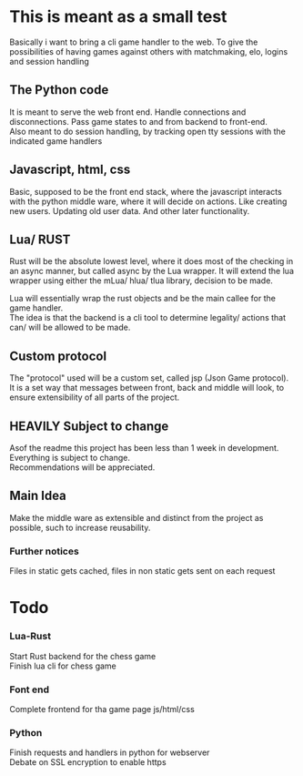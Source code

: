 # This is meant as a small test

Basically i want to bring a cli game handler to the web. To give the possibilities of having games against others with matchmaking, elo, logins and session handling

## The Python code

It is meant to serve the web front end. Handle connections and disconnections. Pass game states to and from backend to front-end.  
Also meant to do session handling, by tracking open tty sessions with the indicated game handlers

## Javascript, html, css

Basic, supposed to be the front end stack, where the javascript interacts with the python middle ware, where it will decide on actions. Like creating new users. Updating old user data. And other later functionality.  

## Lua/ RUST

Rust will be the absolute lowest level, where it does most of the checking in an async manner, but called async by the Lua wrapper. It will extend the lua wrapper using either the mLua/ hlua/ tlua library, decision to be made.  

Lua will essentially wrap the rust objects and be the main callee for the game handler.  
The idea is that the backend is a cli tool to determine legality/ actions that can/ will be allowed to be made.  

## Custom protocol

The "protocol" used will be a custom set, called jsp (Json Game protocol).  
It is a set way that messages between front, back and middle will look, to ensure extensibility of all parts of the project.  

## HEAVILY Subject to change
Asof the readme this project has been less than 1 week in development. Everything is subject to change.  
Recommendations will be appreciated.  

## Main Idea
Make the middle ware as extensible and distinct from the project as possible, such to increase reusability.


### Further notices
Files in static gets cached, files in non static gets sent on each request

# Todo


### Lua-Rust
Start Rust backend for the chess game  
Finish lua cli for chess game  

### Font end
Complete frontend for tha game page js/html/css  

### Python
Finish requests and handlers in python for webserver  
Debate on SSL encryption to enable https  
